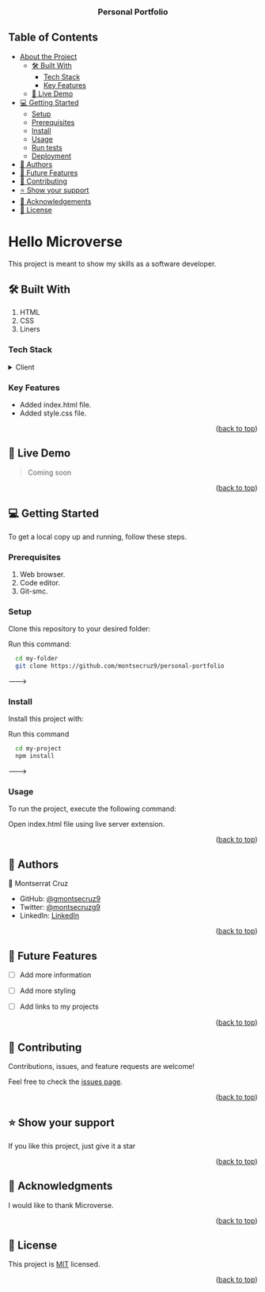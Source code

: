 <a name="readme-top"></a>


<div align="center">

  <h3><b>Personal Portfolio</b></h3>

</div>

<!-- TABLE OF CONTENTS -->

##  Table of Contents

- [ About the Project](#about-project)
  - [🛠 Built With](#built-with)
    - [Tech Stack](#tech-stack)
    - [Key Features](#key-features)
  - [🚀 Live Demo](#live-demo)
- [💻 Getting Started](#getting-started)
  - [Setup](#setup)
  - [Prerequisites](#prerequisites)
  - [Install](#install)
  - [Usage](#usage)
  - [Run tests](#run-tests)
  - [Deployment](#deployment)
- [👥 Authors](#authors)
- [🔭 Future Features](#future-features)
- [🤝 Contributing](#contributing)
- [⭐️ Show your support](#support)
- [🙏 Acknowledgements](#acknowledgements)
- [📝 License](#license)


#  Hello Microverse <a name="about-project"></a>

This project is meant to show my skills as a software developer. 


## 🛠 Built With <a name="built-with"></a>
1. HTML
2. CSS
3. Liners

### Tech Stack <a name="tech-stack"></a>


<details>
  <summary>Client</summary>
  <ul>
    <li><a href="https://html.com//">HTML</a></li>
    <li><a href="https://lenguajecss.com/">CSS</a></li>
  </ul>
</details>


### Key Features <a name="key-features"></a>


- Added index.html file.
- Added style.css file.


<p align="right">(<a href="#readme-top">back to top</a>)</p>


## 🚀 Live Demo <a name="live-demo"></a>

> Coming soon

<p align="right">(<a href="#readme-top">back to top</a>)</p>


## 💻 Getting Started <a name="getting-started"></a>

To get a local copy up and running, follow these steps.

### Prerequisites

1. Web browser.
2. Code editor.
3. Git-smc.

### Setup

Clone this repository to your desired folder:

Run this command:

```sh
  cd my-folder
  git clone https://github.com/montsecruz9/personal-portfolio
```
--->

### Install

Install this project with:

Run this command

```sh
  cd my-project
  npm install
```
--->

### Usage

To run the project, execute the following command:

Open index.html file using live server extension. 


<p align="right">(<a href="#readme-top">back to top</a>)</p>


## 👥 Authors <a name="authors"></a>


👤 Montserrat Cruz

- GitHub: [@gmontsecruz9](https://github.com/montsecruz9)
- Twitter: [@montsecruzg9](https://twitter.com/montsecruzg9)
- LinkedIn: [LinkedIn](https://www.linkedin.com/in/montserrat-cruz-695594120/)



<p align="right">(<a href="#readme-top">back to top</a>)</p>


## 🔭 Future Features <a name="future-features"></a>

- [ ] Add more information
- [ ] Add more styling
- [ ] Add links to my projects



<p align="right">(<a href="#readme-top">back to top</a>)</p>



## 🤝 Contributing <a name="contributing"></a>

Contributions, issues, and feature requests are welcome!

Feel free to check the [issues page](../../issues/).

<p align="right">(<a href="#readme-top">back to top</a>)</p>



## ⭐️ Show your support <a name="support"></a>


If you like this project, just give it a star 

<p align="right">(<a href="#readme-top">back to top</a>)</p>

## 🙏 Acknowledgments <a name="acknowledgements"></a>


I would like to thank Microverse. 

<p align="right">(<a href="#readme-top">back to top</a>)</p>



## 📝 License <a name="license"></a>

This project is [MIT](./LICENSE) licensed.


<p align="right">(<a href="#readme-top">back to top</a>)</p>

